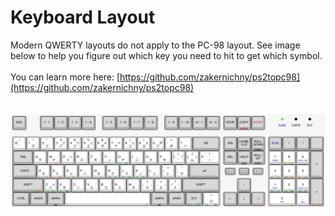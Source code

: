 # Keyboard Layout
Modern QWERTY layouts do not apply to the PC-98 layout.  See image below to help you figure out which key you need to hit to get which symbol.
<br>
<br>
You can learn more here: [https://github.com/zakernichny/ps2topc98](https://github.com/zakernichny/ps2topc98)
<br>
<br>
<br>
![pc98-keyboard](https://github.com/i-like-buff-green-women/PC98-Linux-Emulation/blob/main/pc98-keyboard.png?raw=true)
